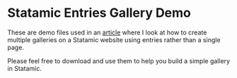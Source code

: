 Statamic Entries Gallery Demo
=============================
These are demo files used in an [article](http://www.statamicthemes.io/articles/building-multiple-image-galleries-statamic) where I look at how to create multiple galleries on a Statamic website using entries rather than a single page.

Please feel free to download and use them to help you build a simple gallery in Statamic.
